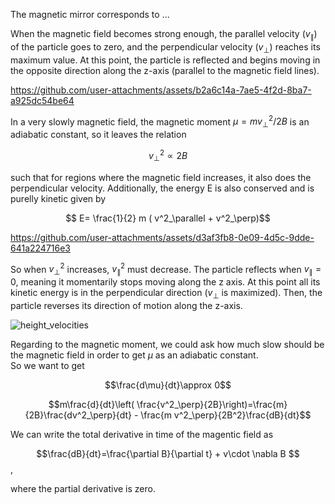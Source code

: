 The magnetic mirror corresponds to  ... <br>

When the magnetic field becomes strong enough, the parallel velocity ($v_\parallel$) of the particle goes to zero, and the perpendicular velocity ($v_\perp$) reaches its maximum value. At this point, the particle is reflected and begins moving in the opposite direction along the  z-axis (parallel to the magnetic field lines). 



https://github.com/user-attachments/assets/b2a6c14a-7ae5-4f2d-8ba7-a925dc54be64


In a very slowly magnetic field, the magnetic moment $\mu=mv^2_\perp/2B$ is an adiabatic constant, so it leaves the relation <br>

$$v^2_\perp \propto 2B$$

such that for regions where the magnetic field increases, it also does the perpendicular velocity. Additionally, the energy E is also conserved and is purelly kinetic given by 

$$ E= \frac{1}{2} m ( v^2_\parallel  + v^2_\perp)$$

https://github.com/user-attachments/assets/d3af3fb8-0e09-4d5c-9dde-641a224716e3

So when $v^2_\perp$ increases, $v^2_\parallel$ must decrease. 
The particle reflects when $v_\parallel=0$, meaning it momentarily stops moving along the z axis. At this point all its kinetic energy is in the perpendicular direction ($v_\perp$ is maximized). Then, the particle reverses its direction of motion along the z-axis.


![height_velocities](https://github.com/user-attachments/assets/2b96554e-c717-4b1a-beee-63ce745fa2e9)

Regarding to the magnetic moment, we could ask how much slow should be the magnetic field in order to get $\mu$ as an adiabatic constant. <br>
So we want to get

$$\frac{d\mu}{dt}\approx 0$$

$$m\frac{d}{dt}\left( \frac{v^2_\perp}{2B}\right)=\frac{m}{2B}\frac{dv^2_\perp}{dt} - \frac{m v^2_\perp}{2B^2}\frac{dB}{dt}$$

We can write the total derivative in time of the magentic field as 

$$\frac{dB}{dt}=\frac{\partial B}{\partial t} + v\cdot \nabla B $$,

where the partial derivative is zero.  


